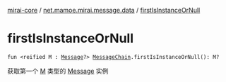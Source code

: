 [mirai-core](../index.md) / [net.mamoe.mirai.message.data](index.md) / [firstIsInstanceOrNull](./first-is-instance-or-null.md)

# firstIsInstanceOrNull

`fun <reified M : `[`Message`](-message/index.md)`?> `[`MessageChain`](-message-chain/index.md)`.firstIsInstanceOrNull(): M?`

获取第一个 [M](first-is-instance-or-null.md#M) 类型的 [Message](-message/index.md) 实例

